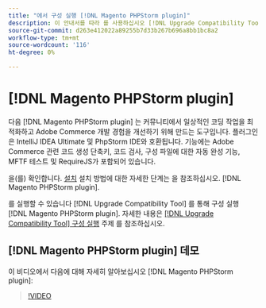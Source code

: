 ```yaml
---
title: "에서 구성 실행 [!DNL Magento PHPStorm plugin]"
description: 이 안내서를 따라 를 사용하십시오 [!DNL Upgrade Compatibility Tool] 내 [!DNL Magento PHPStorm plugin].
source-git-commit: d263e412022a89255b7d33b267b696a8bb1bc8a2
workflow-type: tm+mt
source-wordcount: '116'
ht-degree: 0%

---
```



# [!DNL Magento PHPStorm plugin]

다음 [!DNL Magento PHPStorm plugin] 는 커뮤니티에서 일상적인 코딩 작업을 최적화하고 Adobe Commerce 개발 경험을 개선하기 위해 만드는 도구입니다. 플러그인은 IntelliJ IDEA Ultimate 및 PhpStorm IDE와 호환됩니다. 기능에는 Adobe Commerce 관련 코드 생성 단축키, 코드 검사, 구성 파일에 대한 자동 완성 기능, MFTF 테스트 및 RequireJS가 포함되어 있습니다.

을(를) 확인합니다. [설치](https://developer.adobe.com/commerce/php/best-practices/phpstorm/install/) 설치 방법에 대한 자세한 단계는 을 참조하십시오. [!DNL Magento PHPStorm plugin].

를 실행할 수 있습니다 [!DNL Upgrade Compatibility Tool] 를 통해 구성 실행 [!DNL Magento PHPStorm plugin]. 자세한 내용은 [[!DNL Upgrade Compatibility Tool] 구성 실행](https://developer.adobe.com/commerce/php/best-practices/phpstorm/run-configuration/) 주제 를 참조하십시오.

## [!DNL Magento PHPStorm plugin] 데모

이 비디오에서 다음에 대해 자세히 알아보십시오 [!DNL Magento PHPStorm plugin]:

>[!VIDEO](https://video.tv.adobe.com/v/340150?quality=12)
